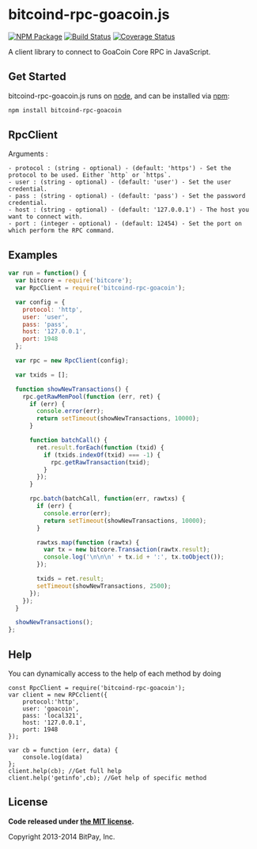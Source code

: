 bitcoind-rpc-goacoin.js
===============

[![NPM Package](https://img.shields.io/npm/v/bitcoind-rpc-goacoin.svg?style=flat-square)](https://www.npmjs.org/package/bitcoind-rpc-goacoin)
[![Build Status](https://img.shields.io/travis/goacoincore/bitcoind-rpc-goacoin.svg?branch=master&style=flat-square)](https://travis-ci.org/goacoincore/bitcoind-rpc-goacoin)
[![Coverage Status](https://img.shields.io/coveralls/goacoincore/bitcoind-rpc-goacoin.svg?style=flat-square)](https://coveralls.io/r/goacoincore/bitcoind-rpc-goacoin?branch=master)

A client library to connect to GoaCoin Core RPC in JavaScript.

## Get Started

bitcoind-rpc-goacoin.js runs on [node](http://nodejs.org/), and can be installed via [npm](https://npmjs.org/):

```bash
npm install bitcoind-rpc-goacoin
```

## RpcClient

Arguments : 

	- protocol : (string - optional) - (default: 'https') - Set the protocol to be used. Either `http` or `https`.
	- user : (string - optional) - (default: 'user') - Set the user credential.
	- pass : (string - optional) - (default: 'pass') - Set the password credential.
	- host : (string - optional) - (default: '127.0.0.1') - The host you want to connect with.
	- port : (integer - optional) - (default: 12454) - Set the port on which perform the RPC command.
	
## Examples

```javascript
var run = function() {
  var bitcore = require('bitcore');
  var RpcClient = require('bitcoind-rpc-goacoin');

  var config = {
    protocol: 'http',
    user: 'user',
    pass: 'pass',
    host: '127.0.0.1',
    port: 1948
  };

  var rpc = new RpcClient(config);

  var txids = [];

  function showNewTransactions() {
    rpc.getRawMemPool(function (err, ret) {
      if (err) {
        console.error(err);
        return setTimeout(showNewTransactions, 10000);
      }

      function batchCall() {
        ret.result.forEach(function (txid) {
          if (txids.indexOf(txid) === -1) {
            rpc.getRawTransaction(txid);
          }
        });
      }

      rpc.batch(batchCall, function(err, rawtxs) {
        if (err) {
          console.error(err);
          return setTimeout(showNewTransactions, 10000);
        }

        rawtxs.map(function (rawtx) {
          var tx = new bitcore.Transaction(rawtx.result);
          console.log('\n\n\n' + tx.id + ':', tx.toObject());
        });

        txids = ret.result;
        setTimeout(showNewTransactions, 2500);
      });
    });
  }

  showNewTransactions();
};
```

## Help 

You can dynamically access to the help of each method by doing
```
const RpcClient = require('bitcoind-rpc-goacoin');
var client = new RPCclient({
    protocol:'http',
    user: 'goacoin',
    pass: 'local321', 
    host: '127.0.0.1', 
    port: 1948
});

var cb = function (err, data) {
    console.log(data)
};
client.help(cb); //Get full help
client.help('getinfo',cb); //Get help of specific method
```
## License

**Code released under [the MIT license](https://github.com/bitpay/bitcore/blob/master/LICENSE).**

Copyright 2013-2014 BitPay, Inc.
